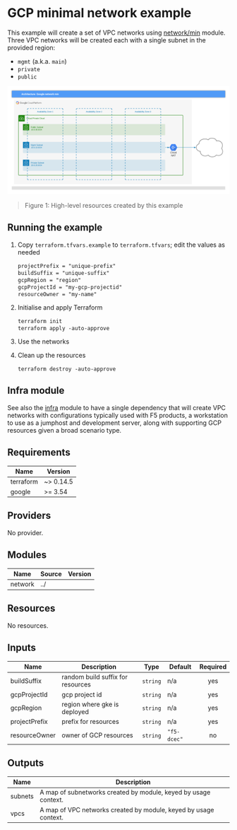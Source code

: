 # GCP minimal network example
<!-- spell-checker: ignore markdownlint jumphost -->

This example will create a set of VPC networks using [network/min](../)
module. Three VPC networks will be created each with a single subnet in the
provided region:

* `mgmt` (a.k.a. `main`)
* `private`
* `public`

![network-min.png](../network-min.png)

> Figure 1: High-level resources created by this example

## Running the example

1. Copy `terraform.tfvars.example` to `terraform.tfvars`; edit the values as needed

   ```hcl
   projectPrefix = "unique-prefix"
   buildSuffix = "unique-suffix"
   gcpRegion = "region"
   gcpProjectId = "my-gcp-projectid"
   resourceOwner = "my-name"
   ```

2. Initialise and apply Terraform

   ```shell
   terraform init
   terraform apply -auto-approve
   ```

3. Use the networks

4. Clean up the resources

   ```shell
   terraform destroy -auto-approve
   ```

## Infra module

See also the [infra](../../../infra/) module to have a single dependency that will
create VPC networks with configurations typically used with F5 products, a
workstation to use as a jumphost and development server, along with supporting
GCP resources given a broad scenario type.

<!-- markdownlint-disable MD033 MD034 -->
<!-- BEGINNING OF PRE-COMMIT-TERRAFORM DOCS HOOK -->
## Requirements

| Name | Version |
|------|---------|
| terraform | ~> 0.14.5 |
| google | >= 3.54 |

## Providers

No provider.

## Modules

| Name | Source | Version |
|------|--------|---------|
| network | ../ |  |

## Resources

No resources.

## Inputs

| Name | Description | Type | Default | Required |
|------|-------------|------|---------|:--------:|
| buildSuffix | random build suffix for resources | `string` | n/a | yes |
| gcpProjectId | gcp project id | `string` | n/a | yes |
| gcpRegion | region where gke is deployed | `string` | n/a | yes |
| projectPrefix | prefix for resources | `string` | n/a | yes |
| resourceOwner | owner of GCP resources | `string` | `"f5-dcec"` | no |

## Outputs

| Name | Description |
|------|-------------|
| subnets | A map of subnetworks created by module, keyed by usage context. |
| vpcs | A map of VPC networks created by module, keyed by usage context. |
<!-- END OF PRE-COMMIT-TERRAFORM DOCS HOOK -->
<!-- markdownlint-enable MD033 MD034 -->
